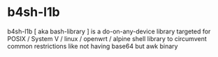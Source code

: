 # b4sh-l1b

b4sh-l1b [ aka bash-library ] 
is a do-on-any-device library targeted for POSIX / System V / linux / openwrt / alpine
shell library to circumvent common restrictions like not having base64 but awk binary 

